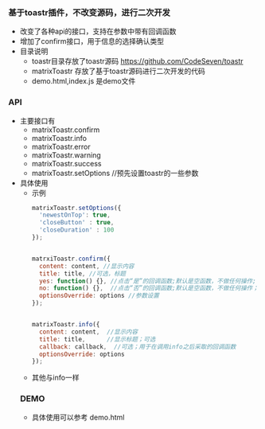 ### 基于toastr插件，不改变源码，进行二次开发
+ 改变了各种api的接口，支持在参数中带有回调函数
+ 增加了confirm接口，用于信息的选择确认类型
+ 目录说明
  - toastr目录存放了toastr源码 https://github.com/CodeSeven/toastr
  - matrixToastr 存放了基于toastr源码进行二次开发的代码
  - demo.html,index.js 是demo文件
### API
+ 主要接口有
  - matrixToastr.confirm
  - matrixToastr.info
  - matrixToastr.error
  - matrixToastr.warning
  - matrixToastr.success    
  - matrixToastr.setOptions //预先设置toastr的一些参数
+ 具体使用  
  - 示例
    ``` javascript
    matrixToastr.setOptions({
      'newestOnTop': true,
      'closeButton' : true,
      'closeDuration' : 100      
    });


    matrxiToastr.confirm({
      content: content, //显示内容
      title: title, //可选，标题
      yes: function() {}, //点击“是”的回调函数;默认是空函数，不做任何操作;
      no: function() {},  //点击“否”的回调函数;默认是空函数，不做任何操作；
      optionsOverride: options //参数设置
    });


    matrixToastr.info({
      content: content,  //显示内容
      title: title,      //显示标题；可选
      callback: callback,  //可选；用于在调用info之后采取的回调函数
      optionsOverride: options
    });
    ```
  - 其他与info一样
  ### DEMO
  + 具体使用可以参考 demo.html
